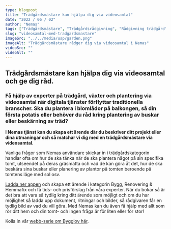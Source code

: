 ```yaml
---
type: blogpost
title: "Trädgårdsmästare kan hjälpa dig via videosamtal"
date: "2022 / 06 / 02"
author: "Nemas"
tags: ["Trädgårdsmästare", "Trädgårdsrådgivning", "Rådgivning trädgård"]
slug: "videosamtal-med-tradgardsmastare"
imageSrc: "../../media/usp/garden.png"
imageAlt: "Trädgårdsmästare rådger dig via videosamtal i Nemas"
videoSrc: ""
videoAlt: ""
---
```


## Trädgårdsmästare kan hjälpa dig via videosamtal och ge dig råd.

### Få hjälp av experter på trädgård, växter och plantering via videosamtal när digitala tjänster förflyttar traditionella branscher. Ska du plantera i blomlådor på balkongen, så din första potatis eller behöver du råd kring plantering av buskar eller beskärning av träd?

**I Nemas tjänst kan du skapa ett ärende där du beskriver ditt projekt eller dina utmaningar och så matchar vi dig med en trädgårdsmästare via videosamtal.**

Vanliga frågor som Nemas användare skickar in i trädgårdskategorin handlar ofta om hur de ska tänka när de ska plantera något på sin specifika tomt, utseendet på deras gräsmatta och vad de kan göra åt det, hur de ska beskära sina buskar eller planering av plantor på tomten beroende på tomtens läge med sol osv.

[Ladda ner appen](http://onelink.to/vnfhfu) och skapa ett ärende i kategorin Bygg, Renovering & Hemmafix och få tids- och prisförslag från våra experter.
När du bokar så är det bra att vara så tydlig kring ditt ärende som möjligt och om du har möjlighet så ladda upp dokument, ritningar och bilder, så rådgivaren får en tydlig bild av vad du vill göra.
Med Nemas kan du även få hjälp med allt som rör ditt hem och din tomt- och ingen fråga är för liten eller för stor!

Kolla in vår [webb-serie om Bygglov här](https://www.youtube.com/watch?v=TJjUxsgpQEI&list=PL2ur86GK9RMzzu68njd-Y2iNJmgP74YtC).
